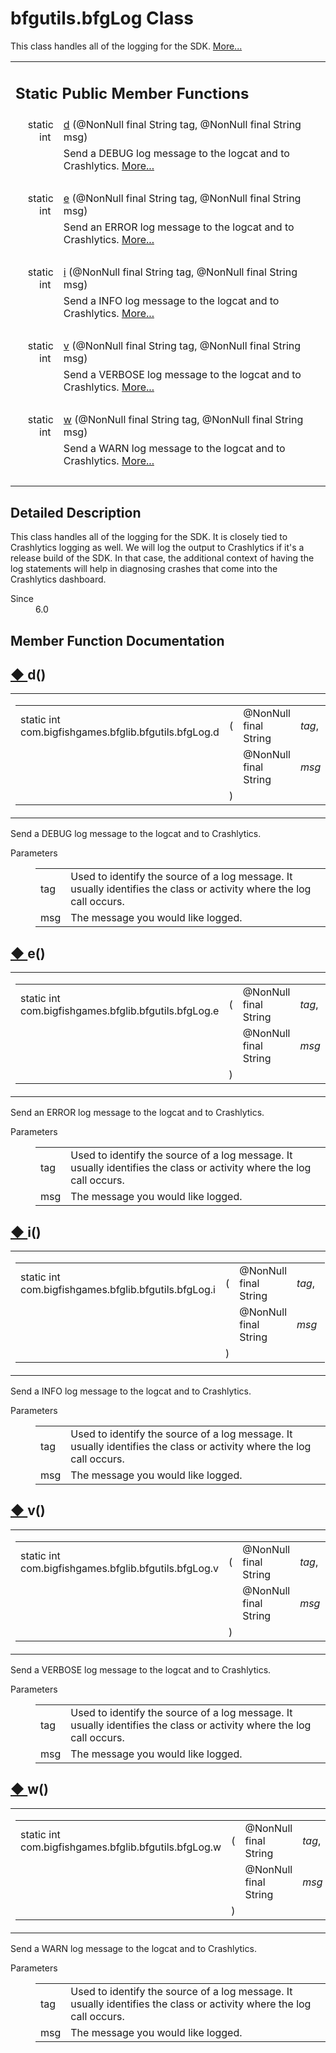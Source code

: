 # bfgutils.bfgLog Class 

<div class="contents">This class handles all of the logging for the SDK.    <a href="classcom_1_1bigfishgames_1_1bfglib_1_1bfgutils_1_1bfg_log.html#details">More...</a><table class="memberdecls"><tr class="heading"><td colspan="2"><h2 class="groupheader"><a id="pub-static-methods" name="pub-static-methods"></a> Static Public Member Functions</h2></td></tr><tr class="memitem:afeb56a9264f16ef5ab463f4916af8a29"><td class="memItemLeft" align="right" valign="top">static int&#160;</td><td class="memItemRight" valign="bottom"><a class="el" href="classcom_1_1bigfishgames_1_1bfglib_1_1bfgutils_1_1bfg_log.html#afeb56a9264f16ef5ab463f4916af8a29">d</a> (@NonNull final String tag, @NonNull final String msg)</td></tr><tr class="memdesc:afeb56a9264f16ef5ab463f4916af8a29"><td class="mdescLeft">&#160;</td><td class="mdescRight">Send a DEBUG log message to the logcat and to Crashlytics.  <a href="classcom_1_1bigfishgames_1_1bfglib_1_1bfgutils_1_1bfg_log.html#afeb56a9264f16ef5ab463f4916af8a29">More...</a><br /></td></tr><tr class="separator:afeb56a9264f16ef5ab463f4916af8a29"><td class="memSeparator" colspan="2">&#160;</td></tr><tr class="memitem:af230ad345cc270eaaca418f954a2b320"><td class="memItemLeft" align="right" valign="top">static int&#160;</td><td class="memItemRight" valign="bottom"><a class="el" href="classcom_1_1bigfishgames_1_1bfglib_1_1bfgutils_1_1bfg_log.html#af230ad345cc270eaaca418f954a2b320">e</a> (@NonNull final String tag, @NonNull final String msg)</td></tr><tr class="memdesc:af230ad345cc270eaaca418f954a2b320"><td class="mdescLeft">&#160;</td><td class="mdescRight">Send an ERROR log message to the logcat and to Crashlytics.  <a href="classcom_1_1bigfishgames_1_1bfglib_1_1bfgutils_1_1bfg_log.html#af230ad345cc270eaaca418f954a2b320">More...</a><br /></td></tr><tr class="separator:af230ad345cc270eaaca418f954a2b320"><td class="memSeparator" colspan="2">&#160;</td></tr><tr class="memitem:aacf944cf035ac76939e8a1de2c58e781"><td class="memItemLeft" align="right" valign="top">static int&#160;</td><td class="memItemRight" valign="bottom"><a class="el" href="classcom_1_1bigfishgames_1_1bfglib_1_1bfgutils_1_1bfg_log.html#aacf944cf035ac76939e8a1de2c58e781">i</a> (@NonNull final String tag, @NonNull final String msg)</td></tr><tr class="memdesc:aacf944cf035ac76939e8a1de2c58e781"><td class="mdescLeft">&#160;</td><td class="mdescRight">Send a INFO log message to the logcat and to Crashlytics.  <a href="classcom_1_1bigfishgames_1_1bfglib_1_1bfgutils_1_1bfg_log.html#aacf944cf035ac76939e8a1de2c58e781">More...</a><br /></td></tr><tr class="separator:aacf944cf035ac76939e8a1de2c58e781"><td class="memSeparator" colspan="2">&#160;</td></tr><tr class="memitem:a97cb8b8264d8d9ec55b6800ee8497aff"><td class="memItemLeft" align="right" valign="top">static int&#160;</td><td class="memItemRight" valign="bottom"><a class="el" href="classcom_1_1bigfishgames_1_1bfglib_1_1bfgutils_1_1bfg_log.html#a97cb8b8264d8d9ec55b6800ee8497aff">v</a> (@NonNull final String tag, @NonNull final String msg)</td></tr><tr class="memdesc:a97cb8b8264d8d9ec55b6800ee8497aff"><td class="mdescLeft">&#160;</td><td class="mdescRight">Send a VERBOSE log message to the logcat and to Crashlytics.  <a href="classcom_1_1bigfishgames_1_1bfglib_1_1bfgutils_1_1bfg_log.html#a97cb8b8264d8d9ec55b6800ee8497aff">More...</a><br /></td></tr><tr class="separator:a97cb8b8264d8d9ec55b6800ee8497aff"><td class="memSeparator" colspan="2">&#160;</td></tr><tr class="memitem:a47ee60990eede5f382806aae0986f618"><td class="memItemLeft" align="right" valign="top">static int&#160;</td><td class="memItemRight" valign="bottom"><a class="el" href="classcom_1_1bigfishgames_1_1bfglib_1_1bfgutils_1_1bfg_log.html#a47ee60990eede5f382806aae0986f618">w</a> (@NonNull final String tag, @NonNull final String msg)</td></tr><tr class="memdesc:a47ee60990eede5f382806aae0986f618"><td class="mdescLeft">&#160;</td><td class="mdescRight">Send a WARN log message to the logcat and to Crashlytics.  <a href="classcom_1_1bigfishgames_1_1bfglib_1_1bfgutils_1_1bfg_log.html#a47ee60990eede5f382806aae0986f618">More...</a><br /></td></tr><tr class="separator:a47ee60990eede5f382806aae0986f618"><td class="memSeparator" colspan="2">&#160;</td></tr></table><a name="details" id="details"></a><h2 class="groupheader">Detailed Description</h2><div class="textblock">This class handles all of the logging for the SDK. It is closely tied to Crashlytics logging as well. We will log the output to Crashlytics if it's a release build of the SDK. In that case, the additional context of having the log statements will help in diagnosing crashes that come into the Crashlytics dashboard.<dl class="section since"><dt>Since</dt><dd>6.0 </dd></dl></div><h2 class="groupheader">Member Function Documentation</h2><a id="afeb56a9264f16ef5ab463f4916af8a29" name="afeb56a9264f16ef5ab463f4916af8a29"></a><h2 class="memtitle"><span class="permalink"><a href="#afeb56a9264f16ef5ab463f4916af8a29">&#9670;&nbsp;</a></span>d()</h2><div class="memitem"><div class="memproto"><table class="mlabels"><tr><td class="mlabels-left"><table class="memname"><tr><td class="memname">static int com.bigfishgames.bfglib.bfgutils.bfgLog.d </td><td>(</td><td class="paramtype">@NonNull final String&#160;</td><td class="paramname"><em>tag</em>, </td></tr><tr><td class="paramkey"></td><td></td><td class="paramtype">@NonNull final String&#160;</td><td class="paramname"><em>msg</em>&#160;</td></tr><tr><td></td><td>)</td><td></td><td></td></tr></table></td><td class="mlabels-right"><span class="mlabels"><span class="mlabel">inline</span><span class="mlabel">static</span></span></td></tr></table></div><div class="memdoc">Send a DEBUG log message to the logcat and to Crashlytics. <dl class="params"><dt>Parameters</dt><dd><table class="params"><tr><td class="paramname">tag</td><td>Used to identify the source of a log message. It usually identifies the class or activity where the log call occurs. </td></tr><tr><td class="paramname">msg</td><td>The message you would like logged. </td></tr></table></dd></dl></div></div><a id="af230ad345cc270eaaca418f954a2b320" name="af230ad345cc270eaaca418f954a2b320"></a><h2 class="memtitle"><span class="permalink"><a href="#af230ad345cc270eaaca418f954a2b320">&#9670;&nbsp;</a></span>e()</h2><div class="memitem"><div class="memproto"><table class="mlabels"><tr><td class="mlabels-left"><table class="memname"><tr><td class="memname">static int com.bigfishgames.bfglib.bfgutils.bfgLog.e </td><td>(</td><td class="paramtype">@NonNull final String&#160;</td><td class="paramname"><em>tag</em>, </td></tr><tr><td class="paramkey"></td><td></td><td class="paramtype">@NonNull final String&#160;</td><td class="paramname"><em>msg</em>&#160;</td></tr><tr><td></td><td>)</td><td></td><td></td></tr></table></td><td class="mlabels-right"><span class="mlabels"><span class="mlabel">inline</span><span class="mlabel">static</span></span></td></tr></table></div><div class="memdoc">Send an ERROR log message to the logcat and to Crashlytics. <dl class="params"><dt>Parameters</dt><dd><table class="params"><tr><td class="paramname">tag</td><td>Used to identify the source of a log message. It usually identifies the class or activity where the log call occurs. </td></tr><tr><td class="paramname">msg</td><td>The message you would like logged. </td></tr></table></dd></dl></div></div><a id="aacf944cf035ac76939e8a1de2c58e781" name="aacf944cf035ac76939e8a1de2c58e781"></a><h2 class="memtitle"><span class="permalink"><a href="#aacf944cf035ac76939e8a1de2c58e781">&#9670;&nbsp;</a></span>i()</h2><div class="memitem"><div class="memproto"><table class="mlabels"><tr><td class="mlabels-left"><table class="memname"><tr><td class="memname">static int com.bigfishgames.bfglib.bfgutils.bfgLog.i </td><td>(</td><td class="paramtype">@NonNull final String&#160;</td><td class="paramname"><em>tag</em>, </td></tr><tr><td class="paramkey"></td><td></td><td class="paramtype">@NonNull final String&#160;</td><td class="paramname"><em>msg</em>&#160;</td></tr><tr><td></td><td>)</td><td></td><td></td></tr></table></td><td class="mlabels-right"><span class="mlabels"><span class="mlabel">inline</span><span class="mlabel">static</span></span></td></tr></table></div><div class="memdoc">Send a INFO log message to the logcat and to Crashlytics. <dl class="params"><dt>Parameters</dt><dd><table class="params"><tr><td class="paramname">tag</td><td>Used to identify the source of a log message. It usually identifies the class or activity where the log call occurs. </td></tr><tr><td class="paramname">msg</td><td>The message you would like logged. </td></tr></table></dd></dl></div></div><a id="a97cb8b8264d8d9ec55b6800ee8497aff" name="a97cb8b8264d8d9ec55b6800ee8497aff"></a><h2 class="memtitle"><span class="permalink"><a href="#a97cb8b8264d8d9ec55b6800ee8497aff">&#9670;&nbsp;</a></span>v()</h2><div class="memitem"><div class="memproto"><table class="mlabels"><tr><td class="mlabels-left"><table class="memname"><tr><td class="memname">static int com.bigfishgames.bfglib.bfgutils.bfgLog.v </td><td>(</td><td class="paramtype">@NonNull final String&#160;</td><td class="paramname"><em>tag</em>, </td></tr><tr><td class="paramkey"></td><td></td><td class="paramtype">@NonNull final String&#160;</td><td class="paramname"><em>msg</em>&#160;</td></tr><tr><td></td><td>)</td><td></td><td></td></tr></table></td><td class="mlabels-right"><span class="mlabels"><span class="mlabel">inline</span><span class="mlabel">static</span></span></td></tr></table></div><div class="memdoc">Send a VERBOSE log message to the logcat and to Crashlytics. <dl class="params"><dt>Parameters</dt><dd><table class="params"><tr><td class="paramname">tag</td><td>Used to identify the source of a log message. It usually identifies the class or activity where the log call occurs. </td></tr><tr><td class="paramname">msg</td><td>The message you would like logged. </td></tr></table></dd></dl></div></div><a id="a47ee60990eede5f382806aae0986f618" name="a47ee60990eede5f382806aae0986f618"></a><h2 class="memtitle"><span class="permalink"><a href="#a47ee60990eede5f382806aae0986f618">&#9670;&nbsp;</a></span>w()</h2><div class="memitem"><div class="memproto"><table class="mlabels"><tr><td class="mlabels-left"><table class="memname"><tr><td class="memname">static int com.bigfishgames.bfglib.bfgutils.bfgLog.w </td><td>(</td><td class="paramtype">@NonNull final String&#160;</td><td class="paramname"><em>tag</em>, </td></tr><tr><td class="paramkey"></td><td></td><td class="paramtype">@NonNull final String&#160;</td><td class="paramname"><em>msg</em>&#160;</td></tr><tr><td></td><td>)</td><td></td><td></td></tr></table></td><td class="mlabels-right"><span class="mlabels"><span class="mlabel">inline</span><span class="mlabel">static</span></span></td></tr></table></div><div class="memdoc">Send a WARN log message to the logcat and to Crashlytics. <dl class="params"><dt>Parameters</dt><dd><table class="params"><tr><td class="paramname">tag</td><td>Used to identify the source of a log message. It usually identifies the class or activity where the log call occurs. </td></tr><tr><td class="paramname">msg</td><td>The message you would like logged. </td></tr></table></dd></dl></div></div></div> 
